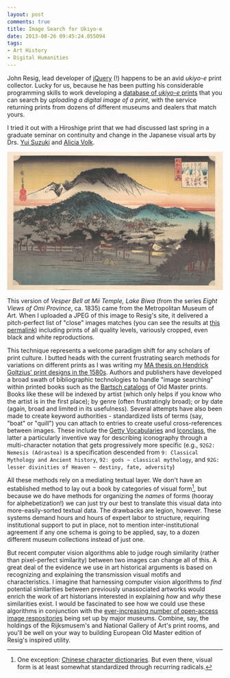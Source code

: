 ```yaml
---
layout: post
comments: true
title: Image Search for Ukiyo-e
date: 2013-08-26 09:45:24.055094
tags:
- Art History
- Digital Humanities
---
```


John Resig, lead developer of [jQuery](http://jquery.com/) (!) happens to be an avid *ukiyo-e* print collector. Lucky for us, because he has been putting his considerable programming skills to work developing a [database of *ukiyo-e* prints](http://ukiyo-e.org/) that you can search by *uploading a digital image of a print*, with the service returning prints from dozens of different museums and dealers that match yours.

I tried it out with a Hiroshige print that we had discussed last spring in a graduate seminar on continuity and change in the Japanese visual arts by Drs. [Yui Suzuki](http://arthistory.umd.edu/faculty/Yui%20Suzuki) and [Alicia Volk](http://arthistory.umd.edu/faculty/Alicia%20Volk). 

[![Hiroshige Vesper Bell at Mii Temple, 1835, Metropolitan Museum of Art](/assets/images-display/hiroshige_biwa.png)](http://data.ukiyo-e.org/met/images/DP122119.jpg)

This version of *Vesper Bell at Mii Temple, Lake Biwa* (from the series *Eight Views of Omi Province*, ca. 1835) came from the Metropolitan Museum of Art. When I uploaded a JPEG of this image to Resig's site, it delivered a pitch-perfect list of "close" images matches (you can see the results at [this permalink](http://ukiyo-e.org/upload/470c7ce9dba9182448ff83464786e7f2)) including prints of all quality levels, variously cropped, even black and white reproductions.

This technique represents a welcome paradigm shift for any scholars of print culture. I butted heads with the current frustrating search methods for variations on different prints as I was writing my [MA thesis on Hendrick Goltzius' print designs in the 1580s](http://hdl.handle.net/1903/12861). Authors and publishers have developed a broad swath of bibliographic technologies to handle "image searching" within printed books such as the [Bartsch catalogs](http://www.artstor.org/what-is-artstor/w-html/col-illustr-bartsch.shtml) of Old Master prints. Books like these will be indexed by artist (which only helps if you know who the artist is in the first place); by genre (often frustratingly broad); or by date (again, broad and limited in its usefulness). Several attempts have also been made to create keyword authorities - standardized lists of terms (say, "boat" or "quill") you can attach to entries to create useful cross-references between images. These include the [Getty Vocabularies](http://www.getty.edu/research/tools/vocabularies/) and [Iconclass](http://iconclass.nl/home), the latter a particularly inventive way for describing iconography through a multi-character notation that gets progressively more specific (e.g., `92G2: Nemesis (Adrastea)` is a specification descended from `9: Classical Mythology and Ancient history`, `92: gods ~ classical mythology`, and `92G: lesser divinities of Heaven ~ destiny, fate, adversity`)

All these methods rely on a mediating textual layer. We don't have an established method to lay out a book by categories of visual form[^1], but because we do have methods for organizing the *names* of forms (hooray for alphebetization!) we can just try our best to translate this visual data into more-easily-sorted textual data. The drawbacks are legion, however. These systems demand hours and hours of expert labor to structure, requiring institutional support to put in place, not to mention inter-institutional agreement if any one schema is going to be applied, say, to a dozen different museum collections instead of just one.

[^1]: One exception: [Chinese character dictionaries](http://en.wikipedia.org/wiki/Chinese_dictionary#Graphically_organized_dictionaries). But even there, visual form is at least somewhat standardized through recurring radicals.

But recent computer vision algorithms able to judge rough similarity (rather than pixel-perfect similarity) between two images can change all of this. A great deal of the evidence we use in art historical arguments is based on recognizing and explaining the transmission visual motifs and characteristics. I imagine that harnessing computer vision algorithms to *find* potential similarities between previously unassociated artworks would enrich the work of art historians interested in explaining *how* and *why* these similarities exist. I would be fascinated to see how we could use these algorithms in conjunction with the [ever-increasing number of open-access image respositories](http://localhost:4000/2013/08/20/getty-open-content.html) being set up by major museums. Combine, say, the holdings of the Rijksmusem's and National Gallery of Art's print rooms, and you'll be well on your way to building European Old Master edition of Resig's inspired utility.
